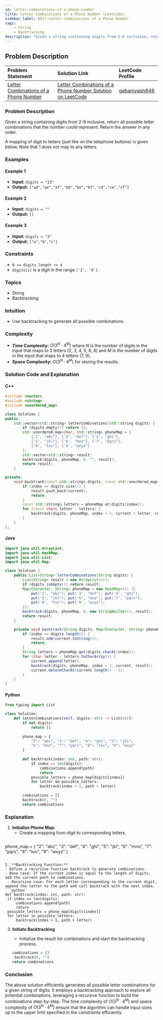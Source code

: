 ```yaml
---
id: letter-combinations-of-a-phone-number
title: Letter Combinations of a Phone Number (LeetCode)
sidebar_label: 0017-Letter Combinations of a Phone Number
tags:
    - String
    - Backtracking
description: "Given a string containing digits from 2-9 inclusive, return all possible letter combinations that the number could represent."
---
```


## Problem Description

| Problem Statement                                                                                           | Solution Link                                                                                                                               | LeetCode Profile                                   |
| :----------------------------------------------------------------------------------------------------------- | :------------------------------------------------------------------------------------------------------------------------------------------ | :------------------------------------------------- |
| [Letter Combinations of a Phone Number](https://leetcode.com/problems/letter-combinations-of-a-phone-number/) | [Letter Combinations of a Phone Number Solution on LeetCode](https://leetcode.com/problems/letter-combinations-of-a-phone-number/solutions/) | [gabaniyash846](https://leetcode.com/u/gabaniyash846/) |

### Problem Description

Given a string containing digits from 2-9 inclusive, return all possible letter combinations that the number could represent. Return the answer in any order.

A mapping of digit to letters (just like on the telephone buttons) is given below. Note that 1 does not map to any letters.


### Examples

#### Example 1
- **Input:** `digits = "23"`
- **Output:** `["ad","ae","af","bd","be","bf","cd","ce","cf"]`

#### Example 2
- **Input:** `digits = ""`
- **Output:** `[]`

#### Example 3
- **Input:** `digits = "2"`
- **Output:** `["a","b","c"]`

### Constraints
- `0 <= digits.length <= 4`
- `digits[i]` is a digit in the range `['2', '9']`.

### Topics
- String
- Backtracking

### Intuition
- Use backtracking to generate all possible combinations.

### Complexity
- **Time Complexity:** $O(3^N \cdot 4^M)$ where $N$ is the number of digits in the input that maps to 3 letters (2, 3, 4, 5, 6, 8) and $M$ is the number of digits in the input that maps to 4 letters (7, 9).
- **Space Complexity:** $O(3^N \cdot 4^M)$ for storing the results.

### Solution Code and Explanation

#### C++

```cpp
#include <vector>
#include <string>
#include <unordered_map>

class Solution {
public:
    std::vector<std::string> letterCombinations(std::string digits) {
        if (digits.empty()) return {};
        std::unordered_map<char, std::string> phoneMap = {
            {'2', "abc"}, {'3', "def"}, {'4', "ghi"},
            {'5', "jkl"}, {'6', "mno"}, {'7', "pqrs"},
            {'8', "tuv"}, {'9', "wxyz"}
        };
        std::vector<std::string> result;
        backtrack(digits, phoneMap, 0, "", result);
        return result;
    }

private:
    void backtrack(const std::string& digits, const std::unordered_map<char, std::string>& phoneMap, int index, std::string current, std::vector<std::string>& result) {
        if (index == digits.size()) {
            result.push_back(current);
            return;
        }
        const std::string& letters = phoneMap.at(digits[index]);
        for (const char& letter : letters) {
            backtrack(digits, phoneMap, index + 1, current + letter, result);
        }
    }
};
```

#### Java

```java
import java.util.ArrayList;
import java.util.HashMap;
import java.util.List;
import java.util.Map;

class Solution {
    public List<String> letterCombinations(String digits) {
        List<String> result = new ArrayList<>();
        if (digits.isEmpty()) return result;
        Map<Character, String> phoneMap = new HashMap<>() {{
            put('2', "abc"); put('3', "def"); put('4', "ghi");
            put('5', "jkl"); put('6', "mno"); put('7', "pqrs");
            put('8', "tuv"); put('9', "wxyz");
        }};
        backtrack(digits, phoneMap, 0, new StringBuilder(), result);
        return result;
    }

    private void backtrack(String digits, Map<Character, String> phoneMap, int index, StringBuilder current, List<String> result) {
        if (index == digits.length()) {
            result.add(current.toString());
            return;
        }
        String letters = phoneMap.get(digits.charAt(index));
        for (char letter : letters.toCharArray()) {
            current.append(letter);
            backtrack(digits, phoneMap, index + 1, current, result);
            current.deleteCharAt(current.length() - 1);
        }
    }
}

```

#### Python

```python
from typing import List

class Solution:
    def letterCombinations(self, digits: str) -> List[str]:
        if not digits:
            return []
        
        phone_map = {
            "2": "abc", "3": "def", "4": "ghi", "5": "jkl",
            "6": "mno", "7": "pqrs", "8": "tuv", "9": "wxyz"
        }
        
        def backtrack(index: int, path: str):
            if index == len(digits):
                combinations.append(path)
                return
            possible_letters = phone_map[digits[index]]
            for letter in possible_letters:
                backtrack(index + 1, path + letter)
        
        combinations = []
        backtrack(0, "")
        return combinations

```

### Explanation

1. **Initialize Phone Map:**
   - Create a mapping from digit to corresponding letters.
   ``` python
  phone_map = {
    "2": "abc", "3": "def", "4": "ghi", "5": "jkl",
    "6": "mno", "7": "pqrs", "8": "tuv", "9": "wxyz"
   }
   ```

2. **Backtracking Function:**
   - Define a recursive function backtrack to generate combinations.
   - Base case: If the current index is equal to the length of digits, add the current path to combinations.
    - Recursive case: For each letter corresponding to the current digit, append the letter to the path and call backtrack with the next index.
 ```python
def backtrack(index: int, path: str):
    if index == len(digits):
        combinations.append(path)
        return
    possible_letters = phone_map[digits[index]]
    for letter in possible_letters:
        backtrack(index + 1, path + letter)
 ```


3. **Initiate Backtracking**
   - Initialize the result list combinations and start the backtracking process.
   
   ```python
   combinations = []
    backtrack(0, "")
   return combinations
   ```



### Conclusion

The above solution efficiently generates all possible letter combinations for a given string of digits. It employs a backtracking approach to explore all potential combinations, leveraging a recursive function to build the combinations step-by-step. The time complexity of $O(3^N \cdot 4^M)$ and space complexity of $O(3^N \cdot 4^M)$ ensure that the algorithm can handle input sizes up to the upper limit specified in the constraints efficiently.
